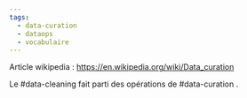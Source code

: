 ```yaml
---
tags:
  - data-curation
  - dataops
  - vocabulaire
---
```

Article wikipedia : https://en.wikipedia.org/wiki/Data_curation

Le #data-cleaning fait parti des opérations de #data-curation .